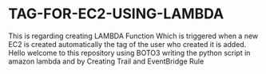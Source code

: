 # TAG-FOR-EC2-USING-LAMBDA
This is regarding creating LAMBDA Function Which is triggered when a new EC2 is created automatically the tag of the user who created it is added.
Hello welcome to this repository using BOTO3 writing the python script in amazon lambda and by Creating Trail and EventBridge Rule
